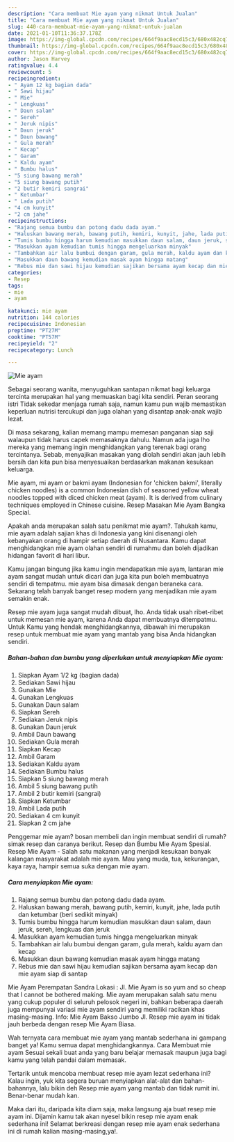 ```yaml
---
description: "Cara membuat Mie ayam yang nikmat Untuk Jualan"
title: "Cara membuat Mie ayam yang nikmat Untuk Jualan"
slug: 440-cara-membuat-mie-ayam-yang-nikmat-untuk-jualan
date: 2021-01-10T11:36:37.178Z
image: https://img-global.cpcdn.com/recipes/664f9aac8ecd15c3/680x482cq70/mie-ayam-foto-resep-utama.jpg
thumbnail: https://img-global.cpcdn.com/recipes/664f9aac8ecd15c3/680x482cq70/mie-ayam-foto-resep-utama.jpg
cover: https://img-global.cpcdn.com/recipes/664f9aac8ecd15c3/680x482cq70/mie-ayam-foto-resep-utama.jpg
author: Jason Harvey
ratingvalue: 4.4
reviewcount: 5
recipeingredient:
- " Ayam 12 kg bagian dada"
- " Sawi hijau"
- " Mie"
- " Lengkuas"
- " Daun salam"
- " Sereh"
- " Jeruk nipis"
- " Daun jeruk"
- " Daun bawang"
- " Gula merah"
- " Kecap"
- " Garam"
- " Kaldu ayam"
- " Bumbu halus"
- "5 siung bawang merah"
- "5 siung bawang putih"
- "2 butir kemiri sangrai"
- " Ketumbar"
- " Lada putih"
- "4 cm kunyit"
- "2 cm jahe"
recipeinstructions:
- "Rajang semua bumbu dan potong dadu dada ayam."
- "Haluskan bawang merah, bawang putih, kemiri, kunyit, jahe, lada putih dan ketumbar (beri sedikit minyak)"
- "Tumis bumbu hingga harum kemudian masukkan daun salam, daun jeruk, sereh, lengkuas dan jeruk"
- "Masukkan ayam kemudian tumis hingga mengeluarkan minyak"
- "Tambahkan air lalu bumbui dengan garam, gula merah, kaldu ayam dan kecap"
- "Masukkan daun bawang kemudian masak ayam hingga matang"
- "Rebus mie dan sawi hijau kemudian sajikan bersama ayam kecap dan mie ayam siap di santap"
categories:
- Resep
tags:
- mie
- ayam

katakunci: mie ayam 
nutrition: 144 calories
recipecuisine: Indonesian
preptime: "PT27M"
cooktime: "PT57M"
recipeyield: "2"
recipecategory: Lunch

---
```



![Mie ayam](https://img-global.cpcdn.com/recipes/664f9aac8ecd15c3/680x482cq70/mie-ayam-foto-resep-utama.jpg)

Sebagai seorang wanita, menyuguhkan santapan nikmat bagi keluarga tercinta merupakan hal yang memuaskan bagi kita sendiri. Peran seorang istri Tidak sekedar menjaga rumah saja, namun kamu pun wajib memastikan keperluan nutrisi tercukupi dan juga olahan yang disantap anak-anak wajib lezat.

Di masa  sekarang, kalian memang mampu memesan panganan siap saji walaupun tidak harus capek memasaknya dahulu. Namun ada juga lho mereka yang memang ingin menghidangkan yang terenak bagi orang tercintanya. Sebab, menyajikan masakan yang diolah sendiri akan jauh lebih bersih dan kita pun bisa menyesuaikan berdasarkan makanan kesukaan keluarga. 

Mie ayam, mi ayam or bakmi ayam (Indonesian for &#39;chicken bakmi&#39;, literally chicken noodles) is a common Indonesian dish of seasoned yellow wheat noodles topped with diced chicken meat (ayam). It is derived from culinary techniques employed in Chinese cuisine. Resep Masakan Mie Ayam Bangka Special.

Apakah anda merupakan salah satu penikmat mie ayam?. Tahukah kamu, mie ayam adalah sajian khas di Indonesia yang kini disenangi oleh kebanyakan orang di hampir setiap daerah di Nusantara. Kamu dapat menghidangkan mie ayam olahan sendiri di rumahmu dan boleh dijadikan hidangan favorit di hari libur.

Kamu jangan bingung jika kamu ingin mendapatkan mie ayam, lantaran mie ayam sangat mudah untuk dicari dan juga kita pun boleh membuatnya sendiri di tempatmu. mie ayam bisa dimasak dengan beraneka cara. Sekarang telah banyak banget resep modern yang menjadikan mie ayam semakin enak.

Resep mie ayam juga sangat mudah dibuat, lho. Anda tidak usah ribet-ribet untuk memesan mie ayam, karena Anda dapat membuatnya ditempatmu. Untuk Kamu yang hendak menghidangkannya, dibawah ini merupakan resep untuk membuat mie ayam yang mantab yang bisa Anda hidangkan sendiri.

<!--inarticleads1-->

##### Bahan-bahan dan bumbu yang diperlukan untuk menyiapkan Mie ayam:

1. Siapkan  Ayam 1/2 kg (bagian dada)
1. Sediakan  Sawi hijau
1. Gunakan  Mie
1. Gunakan  Lengkuas
1. Gunakan  Daun salam
1. Siapkan  Sereh
1. Sediakan  Jeruk nipis
1. Gunakan  Daun jeruk
1. Ambil  Daun bawang
1. Sediakan  Gula merah
1. Siapkan  Kecap
1. Ambil  Garam
1. Sediakan  Kaldu ayam
1. Sediakan  Bumbu halus
1. Siapkan 5 siung bawang merah
1. Ambil 5 siung bawang putih
1. Ambil 2 butir kemiri (sangrai)
1. Siapkan  Ketumbar
1. Ambil  Lada putih
1. Sediakan 4 cm kunyit
1. Siapkan 2 cm jahe


Penggemar mie ayam? bosan membeli dan ingin membuat sendiri di rumah? simak resep dan caranya berikut. Resep dan Bumbu Mie Ayam Spesial. Resep Mie Ayam - Salah satu makanan yang menjadi kesukaan banyak kalangan masyarakat adalah mie ayam. Mau yang muda, tua, kekurangan, kaya raya, hampir semua suka dengan mie ayam. 

<!--inarticleads2-->

##### Cara menyiapkan Mie ayam:

1. Rajang semua bumbu dan potong dadu dada ayam.
1. Haluskan bawang merah, bawang putih, kemiri, kunyit, jahe, lada putih dan ketumbar (beri sedikit minyak)
1. Tumis bumbu hingga harum kemudian masukkan daun salam, daun jeruk, sereh, lengkuas dan jeruk
1. Masukkan ayam kemudian tumis hingga mengeluarkan minyak
1. Tambahkan air lalu bumbui dengan garam, gula merah, kaldu ayam dan kecap
1. Masukkan daun bawang kemudian masak ayam hingga matang
1. Rebus mie dan sawi hijau kemudian sajikan bersama ayam kecap dan mie ayam siap di santap


Mie Ayam Perempatan Sandra Lokasi : Jl. Mie Ayam is so yum and so cheap that I cannot be bothered making. Mie ayam merupakan salah satu menu yang cukup populer di seluruh pelosok negeri ini, bahkan beberapa daerah juga mempunyai variasi mie ayam sendiri yang memiliki racikan khas masing-masing. Info: Mie Ayam Bakso Jumbo Jl. Resep mie ayam ini tidak jauh berbeda dengan resep Mie Ayam Biasa. 

Wah ternyata cara membuat mie ayam yang mantab sederhana ini gampang banget ya! Kamu semua dapat menghidangkannya. Cara Membuat mie ayam Sesuai sekali buat anda yang baru belajar memasak maupun juga bagi kamu yang telah pandai dalam memasak.

Tertarik untuk mencoba membuat resep mie ayam lezat sederhana ini? Kalau ingin, yuk kita segera buruan menyiapkan alat-alat dan bahan-bahannya, lalu bikin deh Resep mie ayam yang mantab dan tidak rumit ini. Benar-benar mudah kan. 

Maka dari itu, daripada kita diam saja, maka langsung aja buat resep mie ayam ini. Dijamin kamu tak akan nyesel bikin resep mie ayam enak sederhana ini! Selamat berkreasi dengan resep mie ayam enak sederhana ini di rumah kalian masing-masing,ya!.

